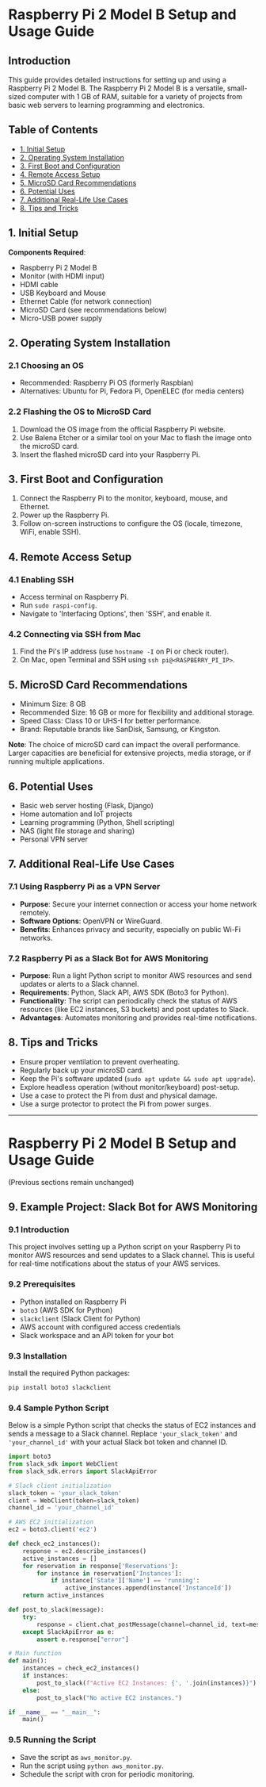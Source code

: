 # Raspberry Pi 2 Model B Setup and Usage Guide

## Introduction

This guide provides detailed instructions for setting up and using a Raspberry Pi 2 Model B. The Raspberry Pi 2 Model B is a versatile, small-sized computer with 1 GB of RAM, suitable for a variety of projects from basic web servers to learning programming and electronics.

## Table of Contents

- [1. Initial Setup](#1-initial-setup)
- [2. Operating System Installation](#2-operating-system-installation)
- [3. First Boot and Configuration](#3-first-boot-and-configuration)
- [4. Remote Access Setup](#4-remote-access-setup)
- [5. MicroSD Card Recommendations](#5-microsd-card-recommendations)
- [6. Potential Uses](#6-potential-uses)
- [7. Additional Real-Life Use Cases](#7-additional-real-life-use-cases)
- [8. Tips and Tricks](#8-tips-and-tricks)

## 1. Initial Setup

**Components Required**:

- Raspberry Pi 2 Model B
- Monitor (with HDMI input)
- HDMI cable
- USB Keyboard and Mouse
- Ethernet Cable (for network connection)
- MicroSD Card (see recommendations below)
- Micro-USB power supply

## 2. Operating System Installation

### 2.1 Choosing an OS

- Recommended: Raspberry Pi OS (formerly Raspbian)
- Alternatives: Ubuntu for Pi, Fedora Pi, OpenELEC (for media centers)

### 2.2 Flashing the OS to MicroSD Card

1. Download the OS image from the official Raspberry Pi website.
2. Use Balena Etcher or a similar tool on your Mac to flash the image onto the microSD card.
3. Insert the flashed microSD card into your Raspberry Pi.

## 3. First Boot and Configuration

1. Connect the Raspberry Pi to the monitor, keyboard, mouse, and Ethernet.
2. Power up the Raspberry Pi.
3. Follow on-screen instructions to configure the OS (locale, timezone, WiFi, enable SSH).

## 4. Remote Access Setup

### 4.1 Enabling SSH

- Access terminal on Raspberry Pi.
- Run `sudo raspi-config`.
- Navigate to 'Interfacing Options', then 'SSH', and enable it.

### 4.2 Connecting via SSH from Mac

1. Find the Pi's IP address (use `hostname -I` on Pi or check router).
2. On Mac, open Terminal and SSH using `ssh pi@<RASPBERRY_PI_IP>`.

## 5. MicroSD Card Recommendations

- Minimum Size: 8 GB
- Recommended Size: 16 GB or more for flexibility and additional storage.
- Speed Class: Class 10 or UHS-I for better performance.
- Brand: Reputable brands like SanDisk, Samsung, or Kingston.

**Note**: The choice of microSD card can impact the overall performance. Larger capacities are beneficial for extensive projects, media storage, or if running multiple applications.

## 6. Potential Uses

- Basic web server hosting (Flask, Django)
- Home automation and IoT projects
- Learning programming (Python, Shell scripting)
- NAS (light file storage and sharing)
- Personal VPN server

## 7. Additional Real-Life Use Cases

### 7.1 Using Raspberry Pi as a VPN Server

- **Purpose**: Secure your internet connection or access your home network remotely.
- **Software Options**: OpenVPN or WireGuard.
- **Benefits**: Enhances privacy and security, especially on public Wi-Fi networks.

### 7.2 Raspberry Pi as a Slack Bot for AWS Monitoring

- **Purpose**: Run a light Python script to monitor AWS resources and send updates or alerts to a Slack channel.
- **Requirements**: Python, Slack API, AWS SDK (Boto3 for Python).
- **Functionality**: The script can periodically check the status of AWS resources (like EC2 instances, S3 buckets) and post updates to Slack.
- **Advantages**: Automates monitoring and provides real-time notifications.

## 8. Tips and Tricks

- Ensure proper ventilation to prevent overheating.
- Regularly back up your microSD card.
- Keep the Pi's software updated (`sudo apt update && sudo apt upgrade`).
- Explore headless operation (without monitor/keyboard) post-setup.
- Use a case to protect the Pi from dust and physical damage.
- Use a surge protector to protect the Pi from power surges.

---

# Raspberry Pi 2 Model B Setup and Usage Guide

(Previous sections remain unchanged)

## 9. Example Project: Slack Bot for AWS Monitoring

### 9.1 Introduction

This project involves setting up a Python script on your Raspberry Pi to monitor AWS resources and send updates to a Slack channel. This is useful for real-time notifications about the status of your AWS services.

### 9.2 Prerequisites

- Python installed on Raspberry Pi
- `boto3` (AWS SDK for Python)
- `slackclient` (Slack Client for Python)
- AWS account with configured access credentials
- Slack workspace and an API token for your bot

### 9.3 Installation

Install the required Python packages:

```bash
pip install boto3 slackclient
```

### 9.4 Sample Python Script

Below is a simple Python script that checks the status of EC2 instances and sends a message to a Slack channel. Replace `'your_slack_token'` and `'your_channel_id'` with your actual Slack bot token and channel ID.

```python
import boto3
from slack_sdk import WebClient
from slack_sdk.errors import SlackApiError

# Slack client initialization
slack_token = 'your_slack_token'
client = WebClient(token=slack_token)
channel_id = 'your_channel_id'

# AWS EC2 initialization
ec2 = boto3.client('ec2')

def check_ec2_instances():
    response = ec2.describe_instances()
    active_instances = []
    for reservation in response['Reservations']:
        for instance in reservation['Instances']:
            if instance['State']['Name'] == 'running':
                active_instances.append(instance['InstanceId'])
    return active_instances

def post_to_slack(message):
    try:
        response = client.chat_postMessage(channel=channel_id, text=message)
    except SlackApiError as e:
        assert e.response["error"]

# Main function
def main():
    instances = check_ec2_instances()
    if instances:
        post_to_slack(f"Active EC2 Instances: {', '.join(instances)}")
    else:
        post_to_slack("No active EC2 instances.")

if __name__ == "__main__":
    main()
```

### 9.5 Running the Script

- Save the script as `aws_monitor.py`.
- Run the script using `python aws_monitor.py`.
- Schedule the script with cron for periodic monitoring.
